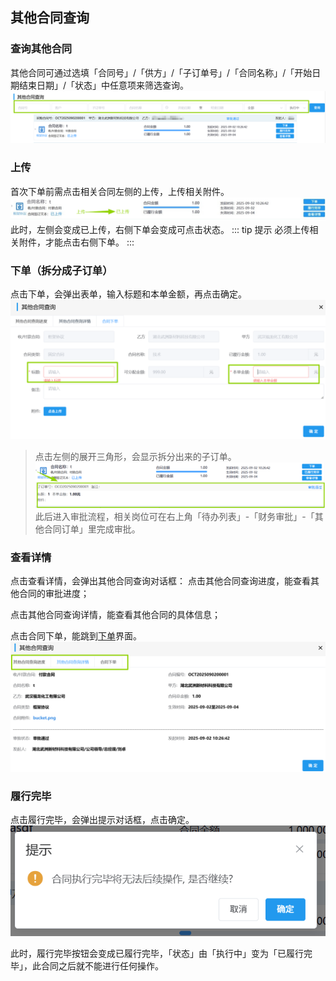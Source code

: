 ## 其他合同查询
### 查询其他合同
其他合同可通过选填「合同号」/「供方」/「子订单号」/「合同名称」/「开始日期结束日期」/「状态」中任意项来筛选查询。
![图片](/images/others/other1.png)
### 上传
首次下单前需点击相关合同左侧的<kbd>上传</kbd>，上传相关附件。  
![图片](/images/others/other2.png)  
此时，左侧会变成<kbd>已上传</kbd>，右侧<kbd>下单</kbd>会变成可点击状态。 
::: tip 提示
必须上传相关附件，才能点击右侧<kbd>下单</kbd>。
:::
<!-- >+ 点击<kbd>履行完毕</kbd>，会弹出对话框，点击<kbd>确定</kbd>，此合同之后就不能进行任何操作，因此，就算完结了其他合同订单也不要点击“履行完毕”。
>+ 点击<kbd>查看详情</kbd>，会弹出对话框，点击<kbd>其他合同进度</kbd>，能查看其他合同的审批进度；点击<kbd>其他合同详情</kbd>，能查看其他合同的具体信息。  -->
### 下单（拆分成子订单）
点击<kbd>下单</kbd>，会弹出表单，输入标题和本单金额，再点击<kbd>确定</kbd>。  
![图片](/images/others/other12.png) 
>点击左侧的展开三角形，会显示拆分出来的子订单。
![图片](/images/others/other13.png)      
此后进入审批流程，相关岗位可在右上角「待办列表」-「财务审批」-「其他合同订单」里完成审批。
<ShowImg src="/images/process/other2.png" text="“其他合同订单”的审批流程图"/>

### 查看详情
点击<kbd>查看详情</kbd>，会弹出其他合同查询对话框：
点击<kbd>其他合同查询进度</kbd>，能查看其他合同的审批进度；

点击<kbd>其他合同查询详情</kbd>，能查看其他合同的具体信息；

点击<kbd>合同下单</kbd>，能跳到<u>下单</u>界面。
![图片](/images/others/other3.png)  
### 履行完毕
点击<kbd>履行完毕</kbd>，会弹出提示对话框，点击<kbd>确定</kbd>。
![图片](/images/others/other4.png) 

此时，<kbd>履行完毕</kbd>按钮会变成<kbd>已履行完毕</kbd>，「状态」由「执行中」变为「已履行完毕」，此合同之后就不能进行任何操作。